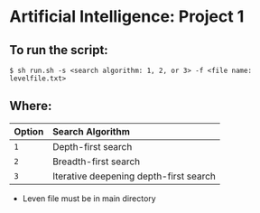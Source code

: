 # Artificial Intelligence: Project 1

## To run the script:

```
$ sh run.sh -s <search algorithm: 1, 2, or 3> -f <file name: levelfile.txt>
```
## Where:

|Option|Search Algorithm|
|:-----------|:------------------------------------------------------------|
|`1`|Depth-first search|
|`2`|Breadth-first search|
|`3`|Iterative deepening depth-first search|

* Leven file must be in main directory
